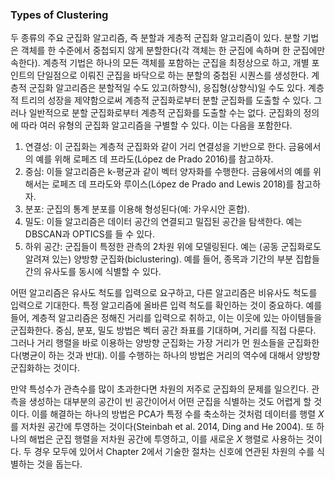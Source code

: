 ### Types of Clustering

두 종류의 주요 군집화 알고리즘, 즉 분할과 게층적 군집화 알고리즘이 있다.
분할 기법은 객체를 한 수준에서 중첩되지 않게 분할한다(각 객체는 한 군집에 속하며 한 군집에만 속한다).
계층적 기법은 하나의 모든 객체를 포함하는 군집을 최정상으로 하고, 개별 포인트의 단일점으로 이뤄진 군집을 바닥으로 하는 분할의 중첩된 시퀀스를 생성한다. 
계층적 군집화 알고리즘은 분할적일 수도 있고(하향식), 응집형(상향식)일 수도 있다. 
계층적 트리의 성장을 제약함으로써 계층적 군집화로부터 분할 군집화를 도출할 수 있다. 
그러나 일반적으로 분할 군집화로부터 계층적 군집화를 도출할 수는 없다. 
군집화의 정의에 따라 여러 유형의 군집화 알고리즘을 구별할 수 있다. 이는 다음을 포함한다.

1. 연결성: 이 군집화는 계층적 군집화와 같이 거리 연결성을 기반으로 한다. 금융에서의 예를 위해 로페즈 데 프라도(López de Prado 2016)를 참고하자.
2. 중심: 이들 알고리즘은 k-평균과 같이 벡터 양자화를 수행한다. 금융에서의 예를 위해서는 로페즈 데 프라도와 루이스(López de Prado and Lewis 2018)를 참고하자.
3. 분포: 군집의 통계 분포를 이용해 형성된다(예: 가우시안 혼합).
4. 밀도: 이들 알고리즘은 데이터 공간의 연결되고 밀집된 공간을 탐색한다. 예는 $\text{DBSCAN}$과 $\text{OPTICS}$를 들 수 있다.
5. 하위 공간: 군집들이 특정한 관측의 2차원 위에 모델링된다. 예는 (공동 군집화로도 알려져 있는) 양방향 군집화(biclustering). 예를 들어, 종목과 기간의 부분 집합들 간의 유사도를 동시에 식별할 수 있다.

어떤 알고리즘은 유사도 척도를 입력으로 요구하고, 다른 알고리즘은 비유사도 척도를 입력으로 기대한다. 
특정 알고리즘에 올바른 입력 척도를 확인하는 것이 중요하다. 
예를 들어, 계층적 알고리즘은 정해진 거리를 입력으로 취하고, 이는 이웃에 있는 아이템들을 군집화한다. 
중심, 분포, 밀도 방법은 벡터 공간 좌표를 기대하며, 거리를 직접 다룬다. 
그러나 거리 행렬을 바로 이용하는 양방향 군집화는 가장 거리가 먼 원소들을 군집화한다(병균이 하는 것과 반대). 
이를 수행하는 하나의 방법은 거리의 역수에 대해서 양방향 군집화하는 것이다.

만약 특성수가 관측수를 많이 초과한다면 차원의 저주로 군집화의 문제를 일으킨다. 
관측을 생성하는 대부분의 공간이 빈 공간이어서 어떤 군집을 식별하는 것도 어렵게 할 것이다. 
이를 해결하는 하나의 방법은 PCA가 특정 수를 축소하는 것처럼 데이터를 행렬 $X$를 저차원 공간에 투영하는 것이다(Steinbah et al. 2014, Ding and He 2004). 
또 하나의 해법은 군집 행렬을 저차원 공간에 투영하고, 이를 새로운 $X$ 행렬로 사용하는 것이다.
두 경우 모두에 있어서 Chapter 2에서 기술한 절차는 신호에 연관된 차원의 수를 식별하는 것을 돕는다.

